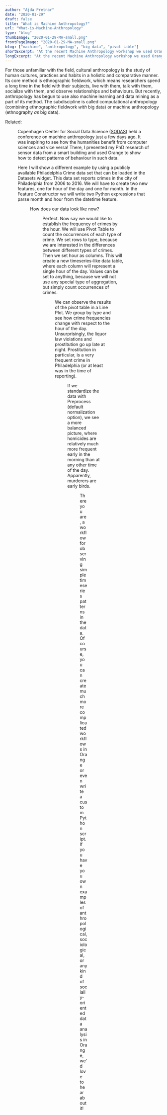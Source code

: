 ```yaml
---
author: "Ajda Pretnar"
date: "2020-01-29"
draft: false
title: "What is Machine Anthropology?"
url: "What-is-Machine-Anthropology"
type: "blog"
thumbImage: "2020-01-29-MA-small.png"
frontPageImage: "2020-01-29-MA-small.png"
blog: ["machine", "anthropology", "big data", "pivot table"]
shortExcerpt: "At the recent Machine Anthropology workshop we used Orange to explore anthropological data."
longExcerpt: "At the recent Machine Anthropology workshop we used Orange to explore anthropological data."
---
```


For those unfamiliar with the field, cultural anthropology is the study of human cultures, practices and habits in a holistic and comparative manner. Its core method is ethnographic fieldwork, which means researchers spend a long time in the field with their subjects, live with them, talk with them, socialize with them, and observe relationships and behaviours. But recently, anthropology has begun to use also machine learning and data mining as a part of its method. The subdiscipline is called computational anthropology (combining ethnographic fieldwork *with* big data) or machine anthropology (ethnography *as* big data).

Related: <LinkNew url="/blog/2018/11/06/data-mining-for-anthropologists/" name="Data Mining for Anthropologists" />

<Figure src="2020-01-29-MA-big.png" />

Copenhagen Center for Social Data Science ([SODAS](https://sodas.ku.dk/)) held a conference on machine anthropology just a few days ago. It was inspiring to see how the humanities benefit from computer sciences and vice versa! There, I presented my PhD research of sensor data from a smart building and used Orange to show how to detect patterns of behaviour in such data.

Here I will show a different example by using a publicly available Philadelphia Crime data set that can be loaded in the Datasets widget. This data set reports crimes in the city of Philadelphia from 2006 to 2016. We will have to create two new features, one for hour of the day and one for month. In the Feature Constructor we will write two Python expressions that parse month and hour from the datetime feature.

<Figure src="2020-01-29-feat-const.png" />

How does our data look like now?

<Figure src="2020-01-29-data-table.png" />

Perfect. Now say we would like to establish the frequency of crimes by the hour. We will use Pivot Table to count the occurrences of each type of crime. We set rows to type, because we are interested in the differences between different types of crimes. Then we set hour as columns. This will create a new timeseries-like data table, where each column will represent a single hour of the day. Values can be set to anything, because we will not use any special type of aggregation, but simply count occurrences of crimes.

<Figure src="2020-01-29-pivot-table.png" />

We can observe the results of the pivot table in a Line Plot. We group by type and see how crime frequencies change with respect to the hour of the day. Unsurprisingly, the liquor law violations and prostitution go up late at night. Prostitution in particular, is a very frequent crime in Philadelphia (or at least was in the time of reporting).

<Figure src="2020-01-29-line-plot.png" />

If we standardize the data with Preprocess (default normalization option), we see a more balanced picture, where homicides are relatively much more frequent early in the morning than at any other time of the day. Apparently, murderers are early birds.

<Figure src="2020-01-29-line-plot-standardize.png" />

There you are, a workflow for observing simple timeseries patterns in the data. Of course, you can create much more complicated workflows in Orange or even write a custom Python script. If you have you own examples of anthropological, sociological, or any kind of socially-oriented data analysis in Orange, we'd love to hear about it!

<Figure src="2020-01-29-workflow.png" />
